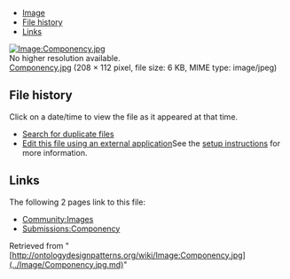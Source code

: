 * [Image](../Image/Componency.jpg.md#file)
* [File history](../Image/Componency.jpg.md#filehistory)
* [Links](../Image/Componency.jpg.md#filelinks)

[![Image:Componency.jpg](../../../images/f/fc/Componency.jpg)](../../../images/f/fc/Componency.jpg)  
No higher resolution available.  
[Componency.jpg](../../../images/f/fc/Componency.jpg)‎ (208 × 112 pixel, file size: 6 KB, MIME type: image/jpeg)

## File history

Click on a date/time to view the file as it appeared at that time.



  
* [Search for duplicate files](http://ontologydesignpatterns.org/wiki/Special:FileDuplicateSearch/Componency.jpg "Special:FileDuplicateSearch/Componency.jpg")
* [Edit this file using an external application](http://ontologydesignpatterns.org/wiki/index.php?title=Image:Componency.jpg&action=edit&externaledit=true&mode=file "Image:Componency.jpg")See the [setup instructions](http://www.mediawiki.org/wiki/Manual:External_editors "http://www.mediawiki.org/wiki/Manual:External_editors") for more information.

## Links



The following 2 pages link to this file:


* [Community:Images](../Community/Images.md "Community:Images")
* [Submissions:Componency](../Submissions/Componency.md "Submissions:Componency")


Retrieved from "[http://ontologydesignpatterns.org/wiki/Image:Componency.jpg](../Image/Componency.jpg.md)"